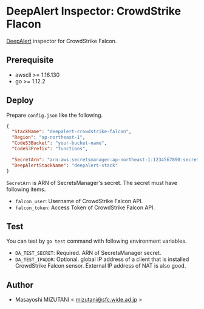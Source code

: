 # DeepAlert Inspector: CrowdStrike Flacon

[DeepAlert](https://github.com/m-mizutani/deepalert) inspector for CrowdStrike Falcon.

## Prerequisite

- awscli >= 1.16.130
- go >= 1.12.2

## Deploy

Prepare `config.json` like the following.

```json
{
  "StackName": "deepalert-crowdstrike-falcon",
  "Region": "ap-northeast-1",
  "CodeS3Bucket": "your-bucket-name",
  "CodeS3Prefix": "functions",

  "SecretArn": "arn:aws:secretsmanager:ap-northeast-1:1234567890:secret:your-secrets-XXXXXX",
  "DeepAlertStackName": "deepalert-stack"
}
```

`SecretArn` is ARN of SecretsManager's secret. The secret must have following items.

- `falcon_user`: Username of CrowdStrike Falcon API.
- `falcon_token`: Access Token of CrowdStrike Falcon API.

## Test

You can test by `go test` command with following environment variables.

- `DA_TEST_SECRET`: Required. ARN of SecretsManager secret.
- `DA_TEST_IPADDR`: Optional. global IP address of a client that is installed CrowdStrike Falcon sensor. External IP address of NAT is also good.

## Author

- Masayoshi MIZUTANI < mizutani@sfc.wide.ad.jp >